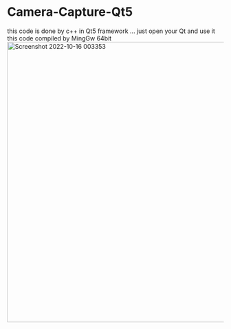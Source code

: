 # Camera-Capture-Qt5

this code is done by c++ in Qt5 framework ... just open your Qt and use it 
this code compiled by MingGw 64bit
<img width="653" alt="Screenshot 2022-10-16 003353" src="https://user-images.githubusercontent.com/115478245/196007573-afc30ead-330a-4f86-ba9b-9bf1a14ba163.png">
